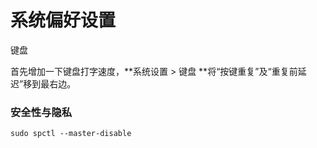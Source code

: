 # 系统偏好设置

键盘

首先增加一下键盘打字速度，**系统设置 &gt; 键盘 **将“按键重复”及“重复前延迟”移到最右边。

### 安全性与隐私

```
sudo spctl --master-disable
```



